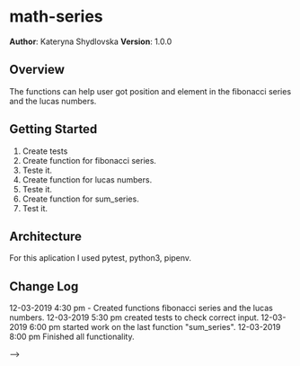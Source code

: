 # math-series

**Author**: Kateryna Shydlovska
**Version**: 1.0.0 

## Overview

The functions can help user got position and element in the fibonacci series and the lucas numbers. 

## Getting Started
1. Create tests
2. Create function for fibonacci series.
3. Teste it.
4. Create function for lucas numbers.
5. Teste it.
6. Create function for sum_series.
7. Test it.

## Architecture

For this aplication I used pytest, python3, pipenv.

## Change Log

12-03-2019 4:30 pm - Created functions  fibonacci series and the lucas numbers. 
12-03-2019 5:30 pm created tests to check correct input.
12-03-2019 6:00 pm started work on the last function "sum_series".
12-03-2019 8:00 pm Finished all functionality.


-->
